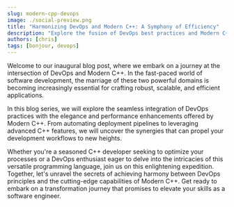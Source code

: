 ```yaml
---
slug: modern-cpp-devops
image: ./social-preview.png
title: "Harmonizing DevOps and Modern C++: A Symphony of Efficiency"
description: "Explore the fusion of DevOps best practices and Modern C++ precision in our blog—unlocking secrets for seamless, efficient software development."
authors: [chris]
tags: [bonjour, devops]
---
```


Welcome to our inaugural blog post, where we embark on a journey at the intersection of DevOps and Modern C++. In the fast-paced world of software development, the marriage of these two powerful domains is becoming increasingly essential for crafting robust, scalable, and efficient applications.

In this blog series, we will explore the seamless integration of DevOps practices with the elegance and performance enhancements offered by Modern C++. From automating deployment pipelines to leveraging advanced C++ features, we will uncover the synergies that can propel your development workflows to new heights.

Whether you're a seasoned C++ developer seeking to optimize your processes or a DevOps enthusiast eager to delve into the intricacies of this versatile programming language, join us on this enlightening expedition. Together, let's unravel the secrets of achieving harmony between DevOps principles and the cutting-edge capabilities of Modern C++. Get ready to embark on a transformation journey that promises to elevate your skills as a software engineer.

<!--truncate-->
